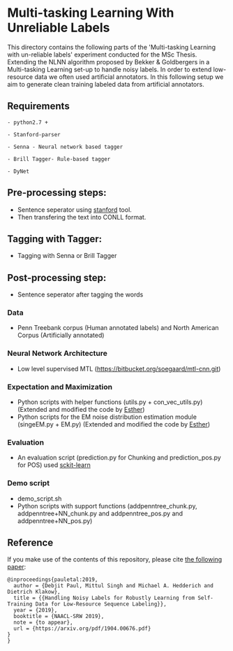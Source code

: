 
# Multi-tasking Learning With Unreliable Labels
This directory contains the following parts of the 'Multi-tasking Learning with un-reliable labels' experiment conducted for the MSc Thesis.
Extending the NLNN algorithm proposed by Bekker & Goldbergers in a Multi-tasking Learning set-up to handle noisy labels. 
In order to extend low-resource data we often used artificial annotators.
In this following setup we aim to generate clean training labeled data from artificial annotators. 

## Requirements 
~~~~
- python2.7 +

- Stanford-parser

- Senna - Neural network based tagger

- Brill Tagger- Rule-based tagger

- DyNet 
~~~~
## Pre-processing steps: 
- Sentence seperator using [stanford](https://nlp.stanford.edu/software/tokenizer.shtml) tool.  
- Then transfering the text into CONLL format.

## Tagging with Tagger:
- Tagging with Senna or Brill Tagger

## Post-processing step: 
- Sentence seperator after tagging the words  

### Data 
- Penn Treebank corpus (Human annotated labels) and North American Corpus (Artificially annotated)

### Neural Network Architecture 
- Low level supervised MTL (https://bitbucket.org/soegaard/mtl-cnn.git)

### Expectation and Maximization

- Python scripts with helper functions (utils.py + con_vec_utils.py) (Extended and modified the code by [Esther](https://github.com/EstherMaria/NoisyLabelNeuralNetwork))
- Python scripts for the EM noise distribution estimation module (singeEM.py + EM.py) (Extended and modified the code by [Esther](https://github.com/EstherMaria/NoisyLabelNeuralNetwork))

### Evaluation

- An evaluation script (prediction.py for Chunking and prediction_pos.py for POS) used [sckit-learn](http://scikit-learn.org/)

### Demo script

- demo_script.sh
- Python scripts with support functions (addpenntree\_chunk.py, addpenntree+NN\_chunk.py and addpenntree\_pos.py and addpenntree+NN\_pos.py) 

## Reference

If you make use of the contents of this repository, please cite [the following paper](https://arxiv.org/abs/1904.00676):

```
@inproceedings{pauletal:2019,
  author = {Debjit Paul, Mittul Singh and Michael A. Hedderich and Dietrich Klakow},
  title = {{Handling Noisy Labels for Robustly Learning from Self-Training Data for Low-Resource Sequence Labeling}},
  year = {2019},
  booktitle = {NAACL-SRW 2019},
  note = {to appear},
  url = {https://arxiv.org/pdf/1904.00676.pdf}
}
}

